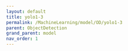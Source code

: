 ```yaml
---
layout: default
title: yolo1-3
permalink: /MachineLearning/model/OD/yolo1-3
parent: ObjectDetection
grand_parent: model
nav_order: 1
---
```

